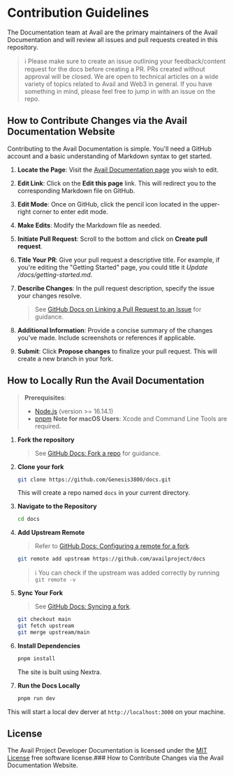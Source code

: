# Contribution Guidelines

The Documentation team at Avail are the primary maintainers of the Avail Documentation and will review all issues and pull requests created in this repository.

> ℹ️ Please make sure to create an issue outlining your feedback/content request for the docs before creating a PR.
> PRs created without approval will be closed. We are open to technical articles on a wide variety of topics related to Avail and Web3 in general. If you have something in mind, please feel free to jump in with an issue on the repo.

## How to Contribute Changes via the Avail Documentation Website

Contributing to the Avail Documentation is simple. You'll need a GitHub account and a basic understanding of Markdown syntax to get started.

1. **Locate the Page**: Visit the [Avail Documentation page](https://docs.availproject.org/) you wish to edit.
2. **Edit Link**: Click on the **Edit this page** link. This will redirect you to the corresponding Markdown file on GitHub.
3. **Edit Mode**: Once on GitHub, click the pencil icon located in the upper-right corner to enter edit mode.
4. **Make Edits**: Modify the Markdown file as needed.
5. **Initiate Pull Request**: Scroll to the bottom and click on **Create pull request**.
6. **Title Your PR**: Give your pull request a descriptive title. For example, if you're editing the "Getting Started" page, you could title it _Update /docs/getting-started.md_.
7. **Describe Changes**: In the pull request description, specify the issue your changes resolve.

   > See [GitHub Docs on Linking a Pull Request to an Issue](https://docs.github.com/en/free-pro-team@latest/github/managing-your-work-on-github/linking-a-pull-request-to-an-issue#linking-a-pull-request-to-an-issue-using-a-keyword) for guidance.

8. **Additional Information**: Provide a concise summary of the changes you've made. Include screenshots or references if applicable.
9. **Submit**: Click **Propose changes** to finalize your pull request. This will create a new branch in your fork.

## How to Locally Run the Avail Documentation

> **Prerequisites**:
>
> - [Node.js](https://nodejs.org/en/download/) (version >= 16.14.1)
> - [pnpm](https://pnpm.io/installation) 
>   **Note for macOS Users**: Xcode and Command Line Tools are required.

1. **Fork the repository**

   > See [GitHub Docs: Fork a repo](https://help.github.com/en/articles/fork-a-repo) for guidance.

2. **Clone your fork**

   ```bash
   git clone https://github.com/Genesis3800/docs.git
   ```

   This will create a repo named `docs` in your current directory.

3. **Navigate to the Repository**

   ```bash
   cd docs
   ```

4. **Add Upstream Remote**

   > Refer to [GitHub Docs: Configuring a remote for a fork](https://docs.github.com/en/github/collaborating-with-issues-and-pull-requests/configuring-a-remote-for-a-fork).

   ```bash
   git remote add upstream https://github.com/availproject/docs
   ```

   > ℹ️ You can check if the upstream was added correctly by running `git remote -v`

5. **Sync Your Fork**

   > See [GitHub Docs: Syncing a fork](https://docs.github.com/en/github/collaborating-with-issues-and-pull-requests/syncing-a-fork).

   ```bash
   git checkout main
   git fetch upstream
   git merge upstream/main
   ```

6. **Install Dependencies**

   ```bash
   pnpm install
   ```

   The site is built using Nextra.

7. **Run the Docs Locally**

   ```bash
   pnpm run dev
   ```

  This will start a local dev derver at `http://localhost:3000` on your machine.

## License

The Avail Project Developer Documentation is licensed under the [MIT License](./LICENSE) free software license.### How to Contribute Changes via the Avail Documentation Website.
